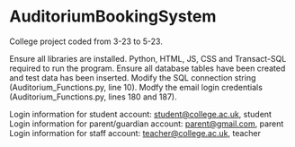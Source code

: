 # AuditoriumBookingSystem
College project coded from 3-23 to 5-23.

Ensure all libraries are installed.
Python, HTML, JS, CSS and Transact-SQL required to run the program.
Ensure all database tables have been created and test data has been inserted.
Modify the SQL connection string (Auditorium_Functions.py, line 10).
Modfy the email login credentials (Auditorium_Functions.py, lines 180 and 187).

Login information for student account: student@college.ac.uk, student
Login information for parent/guardian account: parent@gmail.com, parent
Login information for staff account: teacher@college.ac.uk, teacher
